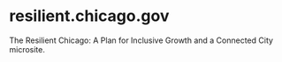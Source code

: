 # resilient.chicago.gov
The Resilient Chicago: A Plan for Inclusive Growth and a Connected City microsite.
